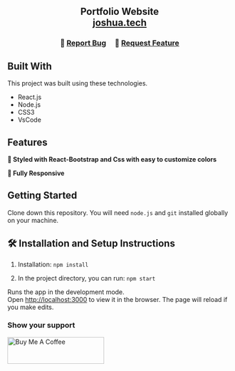 <h2 align="center">
  Portfolio Website<br/>
  <a href="host link" target="_blank">joshua.tech</a>
</h2>


<h3 align="center">
    🔹
    <a href="https://github.com/joshuakennedy-d/portfolio/issues">Report Bug</a> &nbsp; &nbsp;
    🔹
    <a href="https://github.com/joshuakennedy-d/portfolio/issues">Request Feature</a>
</h3>



## Built With


This project was built using these technologies.

- React.js
- Node.js
- CSS3
- VsCode

## Features

**🎨 Styled with React-Bootstrap and Css with easy to customize colors**

**📱 Fully Responsive**

## Getting Started

Clone down this repository. You will need `node.js` and `git` installed globally on your machine.

## 🛠 Installation and Setup Instructions

1. Installation: `npm install`

2. In the project directory, you can run: `npm start`

Runs the app in the development mode.\
Open [http://localhost:3000](http://localhost:3000) to view it in the browser.
The page will reload if you make edits.


### Show your support

<a href="https://www.buymeacoffee.com/checkoutjof" target="_blank"><img src="https://cdn.buymeacoffee.com/buttons/v2/default-yellow.png" alt="Buy Me A Coffee" height= "60px" width= "217px" ></a>
